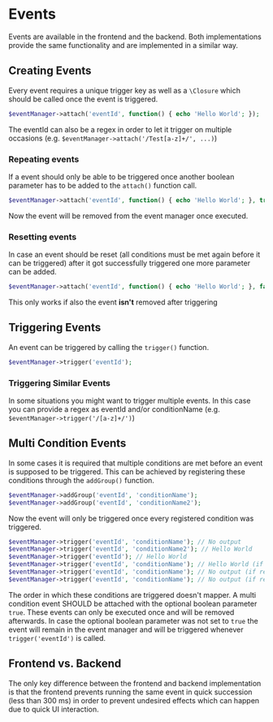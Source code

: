 # Events

Events are available in the frontend and the backend. Both implementations provide the same functionality and are implemented in a similar way.

## Creating Events

Every event requires a unique trigger key as well as a `\Closure` which should be called once the event is triggered.

```php
$eventManager->attach('eventId', function() { echo 'Hello World'; });
```

The eventId can also be a regex in order to let it trigger on multiple occasions (e.g. `$eventManager->attach('/Test[a-z]+/', ...)`)

### Repeating events

If a event should only be able to be triggered once another boolean parameter has to be added to the `attach()` function call.

```php
$eventManager->attach('eventId', function() { echo 'Hello World'; }, true);
```

Now the event will be removed from the event manager once executed.

### Resetting events

In case an event should be reset (all conditions must be met again before it can be triggered) after it got successfully triggered  one more parameter can be added.

```php
$eventManager->attach('eventId', function() { echo 'Hello World'; }, false, true);
```

This only works if also the event **isn't** removed after triggering

## Triggering Events

An event can be triggered by calling the `trigger()` function.

```php
$eventManager->trigger('eventId');
```

### Triggering Similar Events

In some situations you might want to trigger multiple events. In this case you can provide a regex as eventId and/or conditionName (e.g. `$eventManager->trigger('/[a-z]+/')`)

## Multi Condition Events

In some cases it is required that multiple conditions are met before an event is supposed to be triggered. This can be achieved by registering these conditions through the `addGroup()` function.

```php
$eventManager->addGroup('eventId', 'conditionName');
$eventManager->addGroup('eventId', 'conditionName2');
```

Now the event will only be triggered once every registered condition was triggered.

```php
$eventManager->trigger('eventId', 'conditionName'); // No output
$eventManager->trigger('eventId', 'conditionName2'); // Hello World
$eventManager->trigger('eventId'); // Hello World
$eventManager->trigger('eventId', 'conditionName'); // Hello World (if remove = false && reset = false)
$eventManager->trigger('eventId', 'conditionName'); // No output (if remove = false && reset = true)
$eventManager->trigger('eventId', 'conditionName'); // No output (if remove = true)
```

The order in which these conditions are triggered doesn't mapper. A multi condition event SHOULD be attached with the optional boolean parameter `true`. These events can only be executed once and will be removed afterwards. In case the optional boolean parameter was not set to `true` the event will remain in the event manager and will be triggered whenever `trigger('eventId')` is called.

## Frontend vs. Backend

The only key difference between the frontend and backend implementation is that the frontend prevents running the same event in quick succession (less than 300 ms) in order to prevent undesired effects which can happen due to quick UI interaction.
